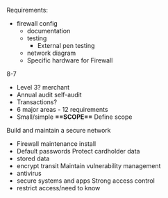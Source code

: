 Requirements:
- firewall config
	- documentation
	- testing
		- External pen testing
	- network diagram
	- Specific hardware for Firewall

8-7
- Level 3? merchant
- Annual audit self-audit
- Transactions?
- 6 major areas - 12 requirements
- Small/simple **==SCOPE==**
Define scope

Build and maintain a secure network
- Firewall maintenance install
- Default passwords
Protect cardholder data
- stored data
- encrypt transit
Maintain vulnerability management
- antivirus
- secure systems and apps
Strong access control
- restrict access/need to know